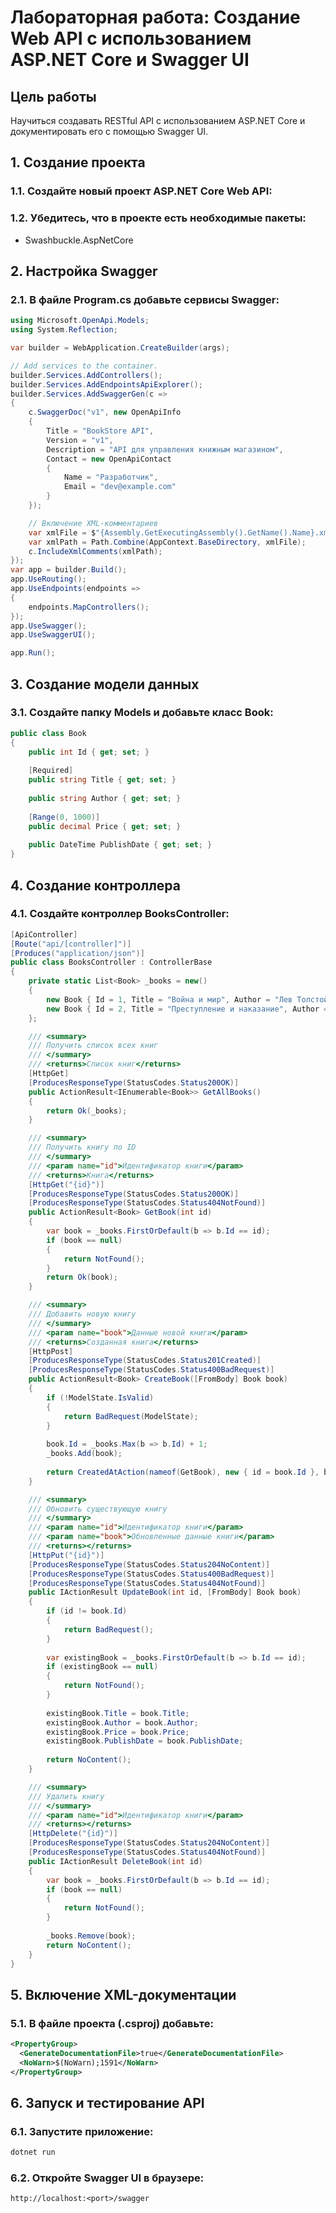 # Лабораторная работа: Создание Web API с использованием ASP.NET Core и Swagger UI

## Цель работы
Научиться создавать RESTful API с использованием ASP.NET Core и документировать его с помощью Swagger UI.

## 1. Создание проекта

### 1.1. Создайте новый проект ASP.NET Core Web API:

### 1.2. Убедитесь, что в проекте есть необходимые пакеты:
- Swashbuckle.AspNetCore

## 2. Настройка Swagger

### 2.1. В файле Program.cs добавьте сервисы Swagger:
```csharp
using Microsoft.OpenApi.Models;
using System.Reflection;

var builder = WebApplication.CreateBuilder(args);

// Add services to the container.
builder.Services.AddControllers();
builder.Services.AddEndpointsApiExplorer();
builder.Services.AddSwaggerGen(c =>
{
    c.SwaggerDoc("v1", new OpenApiInfo
    {
        Title = "BookStore API",
        Version = "v1",
        Description = "API для управления книжным магазином",
        Contact = new OpenApiContact
        {
            Name = "Разработчик",
            Email = "dev@example.com"
        }
    });

    // Включение XML-комментариев
    var xmlFile = $"{Assembly.GetExecutingAssembly().GetName().Name}.xml";
    var xmlPath = Path.Combine(AppContext.BaseDirectory, xmlFile);
    c.IncludeXmlComments(xmlPath);
});
var app = builder.Build();
app.UseRouting();
app.UseEndpoints(endpoints =>
{
    endpoints.MapControllers();
});
app.UseSwagger();
app.UseSwaggerUI();

app.Run();
```

## 3. Создание модели данных

### 3.1. Создайте папку Models и добавьте класс Book:
```csharp
public class Book
{
    public int Id { get; set; }
    
    [Required]
    public string Title { get; set; }
    
    public string Author { get; set; }
    
    [Range(0, 1000)]
    public decimal Price { get; set; }
    
    public DateTime PublishDate { get; set; }
}
```

## 4. Создание контроллера

### 4.1. Создайте контроллер BooksController:
```csharp
[ApiController]
[Route("api/[controller]")]
[Produces("application/json")]
public class BooksController : ControllerBase
{
    private static List<Book> _books = new()
    {
        new Book { Id = 1, Title = "Война и мир", Author = "Лев Толстой", Price = 500, PublishDate = new DateTime(1869, 1, 1) },
        new Book { Id = 2, Title = "Преступление и наказание", Author = "Фёдор Достоевский", Price = 450, PublishDate = new DateTime(1866, 1, 1) }
    };

    /// <summary>
    /// Получить список всех книг
    /// </summary>
    /// <returns>Список книг</returns>
    [HttpGet]
    [ProducesResponseType(StatusCodes.Status200OK)]
    public ActionResult<IEnumerable<Book>> GetAllBooks()
    {
        return Ok(_books);
    }

    /// <summary>
    /// Получить книгу по ID
    /// </summary>
    /// <param name="id">Идентификатор книги</param>
    /// <returns>Книга</returns>
    [HttpGet("{id}")]
    [ProducesResponseType(StatusCodes.Status200OK)]
    [ProducesResponseType(StatusCodes.Status404NotFound)]
    public ActionResult<Book> GetBook(int id)
    {
        var book = _books.FirstOrDefault(b => b.Id == id);
        if (book == null)
        {
            return NotFound();
        }
        return Ok(book);
    }

    /// <summary>
    /// Добавить новую книгу
    /// </summary>
    /// <param name="book">Данные новой книги</param>
    /// <returns>Созданная книга</returns>
    [HttpPost]
    [ProducesResponseType(StatusCodes.Status201Created)]
    [ProducesResponseType(StatusCodes.Status400BadRequest)]
    public ActionResult<Book> CreateBook([FromBody] Book book)
    {
        if (!ModelState.IsValid)
        {
            return BadRequest(ModelState);
        }
        
        book.Id = _books.Max(b => b.Id) + 1;
        _books.Add(book);
        
        return CreatedAtAction(nameof(GetBook), new { id = book.Id }, book);
    }

    /// <summary>
    /// Обновить существующую книгу
    /// </summary>
    /// <param name="id">Идентификатор книги</param>
    /// <param name="book">Обновленные данные книги</param>
    /// <returns></returns>
    [HttpPut("{id}")]
    [ProducesResponseType(StatusCodes.Status204NoContent)]
    [ProducesResponseType(StatusCodes.Status400BadRequest)]
    [ProducesResponseType(StatusCodes.Status404NotFound)]
    public IActionResult UpdateBook(int id, [FromBody] Book book)
    {
        if (id != book.Id)
        {
            return BadRequest();
        }
        
        var existingBook = _books.FirstOrDefault(b => b.Id == id);
        if (existingBook == null)
        {
            return NotFound();
        }
        
        existingBook.Title = book.Title;
        existingBook.Author = book.Author;
        existingBook.Price = book.Price;
        existingBook.PublishDate = book.PublishDate;
        
        return NoContent();
    }

    /// <summary>
    /// Удалить книгу
    /// </summary>
    /// <param name="id">Идентификатор книги</param>
    /// <returns></returns>
    [HttpDelete("{id}")]
    [ProducesResponseType(StatusCodes.Status204NoContent)]
    [ProducesResponseType(StatusCodes.Status404NotFound)]
    public IActionResult DeleteBook(int id)
    {
        var book = _books.FirstOrDefault(b => b.Id == id);
        if (book == null)
        {
            return NotFound();
        }
        
        _books.Remove(book);
        return NoContent();
    }
}
```

## 5. Включение XML-документации

### 5.1. В файле проекта (.csproj) добавьте:
```xml
<PropertyGroup>
  <GenerateDocumentationFile>true</GenerateDocumentationFile>
  <NoWarn>$(NoWarn);1591</NoWarn>
</PropertyGroup>
```

## 6. Запуск и тестирование API

### 6.1. Запустите приложение:
```bash
dotnet run
```

### 6.2. Откройте Swagger UI в браузере:
```
http://localhost:<port>/swagger
```
